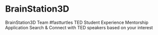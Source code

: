 # BrainStation3D
BrainStation3D 
Team #fastturtles
TED Student Experience Mentorship Application
Search & Connect with TED speakers based on your interest
